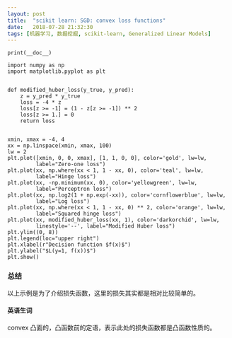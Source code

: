 ```yaml
---
layout: post
title:  "scikit learn: SGD: convex loss functions"
date:   2018-07-28 21:32:30
tags: [机器学习, 数据挖掘, scikit-learn, Generalized Linear Models]
---
```


    print(__doc__)

    import numpy as np
    import matplotlib.pyplot as plt


    def modified_huber_loss(y_true, y_pred):
        z = y_pred * y_true
        loss = -4 * z
        loss[z >= -1] = (1 - z[z >= -1]) ** 2
        loss[z >= 1.] = 0
        return loss


    xmin, xmax = -4, 4
    xx = np.linspace(xmin, xmax, 100)
    lw = 2
    plt.plot([xmin, 0, 0, xmax], [1, 1, 0, 0], color='gold', lw=lw,
             label="Zero-one loss")
    plt.plot(xx, np.where(xx < 1, 1 - xx, 0), color='teal', lw=lw,
             label="Hinge loss")
    plt.plot(xx, -np.minimum(xx, 0), color='yellowgreen', lw=lw,
             label="Perceptron loss")
    plt.plot(xx, np.log2(1 + np.exp(-xx)), color='cornflowerblue', lw=lw,
             label="Log loss")
    plt.plot(xx, np.where(xx < 1, 1 - xx, 0) ** 2, color='orange', lw=lw,
             label="Squared hinge loss")
    plt.plot(xx, modified_huber_loss(xx, 1), color='darkorchid', lw=lw,
             linestyle='--', label="Modified Huber loss")
    plt.ylim((0, 8))
    plt.legend(loc="upper right")
    plt.xlabel(r"Decision function $f(x)$")
    plt.ylabel("$L(y=1, f(x))$")
    plt.show()

### 总结
以上示例是为了介绍损失函数，这里的损失其实都是相对比较简单的。

#### 英语生词
convex 凸面的，凸函数前的定语，表示此处的损失函数都是凸函数性质的。
